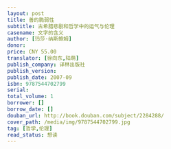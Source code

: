 ```yaml
---
layout: post
title: 善的脆弱性
subtitle: 古希腊悲剧和哲学中的运气与伦理
casename: 文字的含义
author: [玛莎·纳斯鲍姆]
donor: 
price: CNY 55.00
translator: [徐向东,陆萌]
publish_company: 译林出版社
publish_version: 
publish_date: 2007-09
isbn: 9787544702799
serial: 
total_volume: 1
borrower: []
borrow_date: []
douban_url: http://book.douban.com/subject/2284288/
cover_path: /media/img/9787544702799.jpg
tag: [哲学,伦理]
read_status: 想读
---
```

